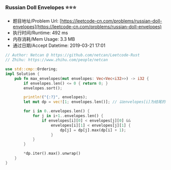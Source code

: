 ### Russian Doll Envelopes :star::star::star:
- 题目地址/Problem Url: [https://leetcode-cn.com/problems/russian-doll-envelopes](https://leetcode-cn.com/problems/russian-doll-envelopes)
- 执行时间/Runtime: 492 ms 
- 内存消耗/Mem Usage: 3.3 MB
- 通过日期/Accept Datetime: 2019-03-21 17:01

```rust
// Author: Netcan @ https://github.com/netcan/Leetcode-Rust
// Zhihu: https://www.zhihu.com/people/netcan

use std::cmp::Ordering;
impl Solution {
    pub fn max_envelopes(mut envelopes: Vec<Vec<i32>>) -> i32 {
        if envelopes.len() <= 0 { return 0; }
        envelopes.sort();

        println!("{:?}", envelopes);
        let mut dp = vec![1; envelopes.len()]; // 以envelopes[i]为结尾的最大数量

        for i in 0..envelopes.len() {
            for j in i+1..envelopes.len() {
                if envelopes[i][0] < envelopes[j][0] && 
                    envelopes[i][1] < envelopes[j][1] {
                        dp[j] = dp[j].max(dp[i] + 1);
                    }
            }
        }

        *dp.iter().max().unwrap()
    }
}


```
